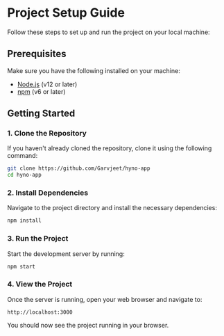 # Project Setup Guide

Follow these steps to set up and run the project on your local machine:

## Prerequisites

Make sure you have the following installed on your machine:
- [Node.js](https://nodejs.org/) (v12 or later)
- [npm](https://www.npmjs.com/) (v6 or later)

## Getting Started

### 1. Clone the Repository

If you haven't already cloned the repository, clone it using the following command:

```bash
git clone https://github.com/Garvjeet/hyno-app
cd hyno-app
```

### 2. Install Dependencies

Navigate to the project directory and install the necessary dependencies:

```bash
npm install
```

### 3. Run the Project

Start the development server by running:

```bash
npm start
```

### 4. View the Project

Once the server is running, open your web browser and navigate to:

```
http://localhost:3000
```

You should now see the project running in your browser.